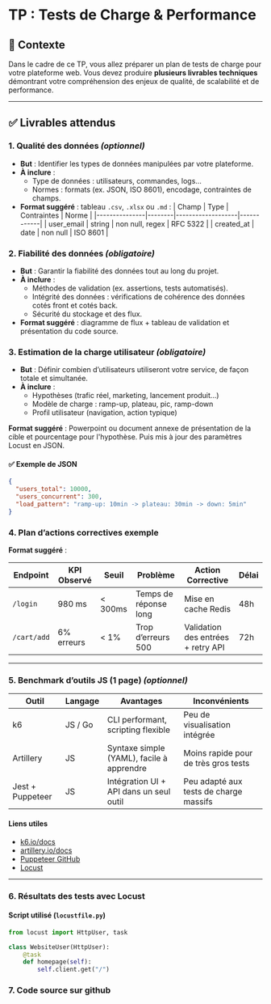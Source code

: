 # TP : Tests de Charge & Performance

## 📌 Contexte

Dans le cadre de ce TP, vous allez préparer un plan de tests de charge pour votre plateforme web. Vous devez produire **plusieurs livrables techniques** démontrant votre compréhension des enjeux de qualité, de scalabilité et de performance.

---

## ✅ Livrables attendus

### 1. Qualité des données *(optionnel)*
- **But** : Identifier les types de données manipulées par votre plateforme.
- **À inclure** :
  - Type de données : utilisateurs, commandes, logs…
  - Normes : formats (ex. JSON, ISO 8601), encodage, contraintes de champs.
- **Format suggéré** : tableau `.csv`, `.xlsx` ou `.md` :
  | Champ         | Type   | Contraintes       | Norme      |
  |---------------|--------|-------------------|------------|
  | user_email    | string | non null, regex   | RFC 5322   |
  | created_at    | date   | non null          | ISO 8601   |

### 2. Fiabilité des données *(obligatoire)*
- **But** : Garantir la fiabilité des données tout au long du projet.
- **À inclure** :
  - Méthodes de validation (ex. assertions, tests automatisés).
  - Intégrité des données : vérifications de cohérence des données cotés front et cotés back.
  - Sécurité du stockage et des flux.
- **Format suggéré** : diagramme de flux + tableau de validation et présentation du code source.

### 3. Estimation de la charge utilisateur *(obligatoire)*

- **But** : Définir combien d’utilisateurs utiliseront votre service, de façon totale et simultanée.
- **À inclure** :
  - Hypothèses (trafic réel, marketing, lancement produit…)
  - Modèle de charge : ramp-up, plateau, pic, ramp-down
  - Profil utilisateur (navigation, action typique)


**Format suggéré** : Powerpoint ou document annexe de présentation de la cible et pourcentage pour l'hypothèse. Puis mis à jour des paramètres Locust en JSON.

#### ✅ Exemple de JSON

```json
{
  "users_total": 10000,
  "users_concurrent": 300,
  "load_pattern": "ramp-up: 10min -> plateau: 30min -> down: 5min"
}
```

### 4. Plan d’actions correctives exemple

**Format suggéré** :

| Endpoint       | KPI Observé | Seuil   | Problème              | Action Corrective         | Délai |
|----------------|-------------|---------|------------------------|----------------------------|--------|
| `/login`       | 980 ms      | < 300ms | Temps de réponse long | Mise en cache Redis        | 48h    |
| `/cart/add`    | 6% erreurs  | < 1%    | Trop d’erreurs 500     | Validation des entrées + retry API | 72h    |

---

### 5. Benchmark d’outils JS (1 page) *(optionnel)*

| Outil             | Langage   | Avantages                            | Inconvénients                    |
|------------------|-----------|--------------------------------------|----------------------------------|
| k6               | JS / Go   | CLI performant, scripting flexible   | Peu de visualisation intégrée    |
| Artillery        | JS        | Syntaxe simple (YAML), facile à apprendre | Moins rapide pour de très gros tests |
| Jest + Puppeteer | JS        | Intégration UI + API dans un seul outil | Peu adapté aux tests de charge massifs |

#### Liens utiles

- [k6.io/docs](https://k6.io/docs)
- [artillery.io/docs](https://www.artillery.io/docs)
- [Puppeteer GitHub](https://github.com/puppeteer/puppeteer)
- [Locust](https://locust.io/)

---

### 6. Résultats des tests avec Locust

#### Script utilisé (`locustfile.py`)

```python
from locust import HttpUser, task

class WebsiteUser(HttpUser):
    @task
    def homepage(self):
        self.client.get("/")
```

### 7. Code source sur github